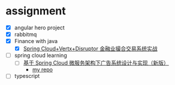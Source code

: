 # assignment

- [x] angular hero project
- [x] rabbitmq
- [x] Finance with java
  - [x] [Spring Cloud+Vertx+Disruptor 金融业撮合交易系统实战](https://coding.imooc.com/class/437.html)
- [ ] spring cloud learning
  - [ ] [基于 Spring Cloud 微服务架构下广告系统设计与实现（新版）](https://coding.imooc.com/class/310.html)
    - [my repo](https://github.com/Lysander686/ad-system-2020)

- [ ] typescript
